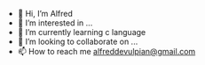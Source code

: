 - 👋 Hi, I’m Alfred
- 👀 I’m interested in ...
- 🌱 I’m currently learning c language
- 💞️ I’m looking to collaborate on ...
- 📫 How to reach me alfreddevulpian@gmail.com
